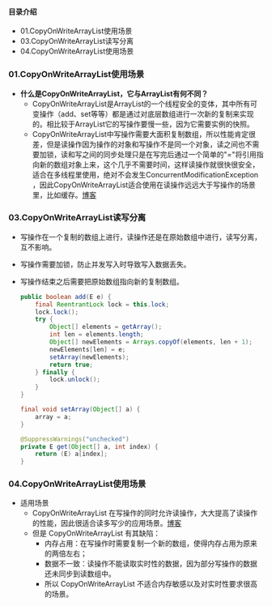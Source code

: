 #### 目录介绍

- 01.CopyOnWriteArrayList使用场景
- 03.CopyOnWriteArrayList读写分离
- 04.CopyOnWriteArrayList使用场景

### 01.CopyOnWriteArrayList使用场景

- **什么是CopyOnWriteArrayList，它与ArrayList有何不同？**
  - CopyOnWriteArrayList是ArrayList的一个线程安全的变体，其中所有可变操作（add、set等等）都是通过对底层数组进行一次新的复制来实现的。相比较于ArrayList它的写操作要慢一些，因为它需要实例的快照。
  - CopyOnWriteArrayList中写操作需要大面积复制数组，所以性能肯定很差，但是读操作因为操作的对象和写操作不是同一个对象，读之间也不需要加锁，读和写之间的同步处理只是在写完后通过一个简单的"="将引用指向新的数组对象上来，这个几乎不需要时间，这样读操作就很快很安全，适合在多线程里使用，绝对不会发生ConcurrentModificationException ，因此CopyOnWriteArrayList适合使用在读操作远远大于写操作的场景里，比如缓存。[博客](https://github.com/yangchong211/YCBlogs)

### 03.CopyOnWriteArrayList读写分离

- 写操作在一个复制的数组上进行，读操作还是在原始数组中进行，读写分离，互不影响。

- 写操作需要加锁，防止并发写入时导致写入数据丢失。

- 写操作结束之后需要把原始数组指向新的复制数组。
  
  ```java
  public boolean add(E e) {
      final ReentrantLock lock = this.lock;
      lock.lock();
      try {
          Object[] elements = getArray();
          int len = elements.length;
          Object[] newElements = Arrays.copyOf(elements, len + 1);
          newElements[len] = e;
          setArray(newElements);
          return true;
      } finally {
          lock.unlock();
      }
  }
  
  final void setArray(Object[] a) {
      array = a;
  }
  
  @SuppressWarnings("unchecked")
  private E get(Object[] a, int index) {
      return (E) a[index];
  }
  ```

### 04.CopyOnWriteArrayList使用场景

- 适用场景
  - CopyOnWriteArrayList 在写操作的同时允许读操作，大大提高了读操作的性能，因此很适合读多写少的应用场景。[博客](https://github.com/yangchong211/YCBlogs)
  - 但是 CopyOnWriteArrayList 有其缺陷：
    - 内存占用：在写操作时需要复制一个新的数组，使得内存占用为原来的两倍左右；
    - 数据不一致：读操作不能读取实时性的数据，因为部分写操作的数据还未同步到读数组中。
    - 所以 CopyOnWriteArrayList 不适合内存敏感以及对实时性要求很高的场景。
